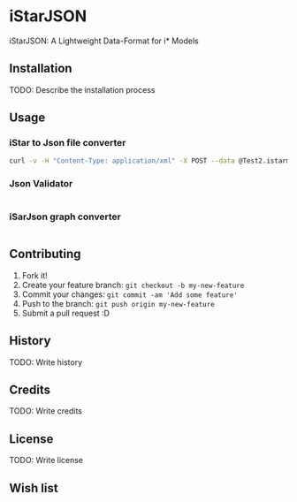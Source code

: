 # iStarJSON

iStarJSON: A Lightweight Data-Format for i* Models

## Installation

TODO: Describe the installation process

## Usage
### iStar to Json file converter
```sh
curl -v -H "Content-Type: application/xml" -X POST --data @Test2.istarml http://testoneosseco.azurewebsites.net/iStarJSONServiceREST/istar/istarToJSON
```
### Json Validator
```sh
```

### iSarJson graph converter
```sh
```


## Contributing

1. Fork it!
2. Create your feature branch: `git checkout -b my-new-feature`
3. Commit your changes: `git commit -am 'Add some feature'`
4. Push to the branch: `git push origin my-new-feature`
5. Submit a pull request :D

## History

TODO: Write history

## Credits

TODO: Write credits

## License

TODO: Write license

## Wish list



